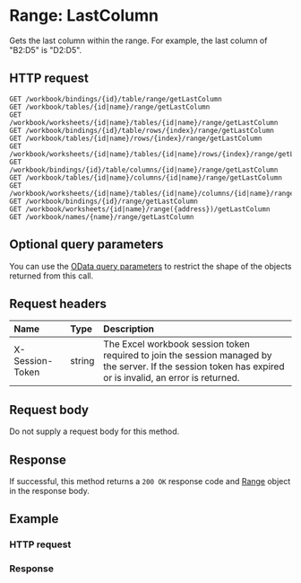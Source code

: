 # Range: LastColumn

Gets the last column within the range. For example, the last column of "B2:D5" is "D2:D5".
## HTTP request
```http
GET /workbook/bindings/{id}/table/range/getLastColumn
GET /workbook/tables/{id|name}/range/getLastColumn
GET /workbook/worksheets/{id|name}/tables/{id|name}/range/getLastColumn
GET /workbook/bindings/{id}/table/rows/{index}/range/getLastColumn
GET /workbook/tables/{id|name}/rows/{index}/range/getLastColumn
GET /workbook/worksheets/{id|name}/tables/{id|name}/rows/{index}/range/getLastColumn
GET /workbook/bindings/{id}/table/columns/{id|name}/range/getLastColumn
GET /workbook/tables/{id|name}/columns/{id|name}/range/getLastColumn
GET /workbook/worksheets/{id|name}/tables/{id|name}/columns/{id|name}/range/getLastColumn
GET /workbook/bindings/{id}/range/getLastColumn
GET /workbook/worksheets/{id|name}/range({address})/getLastColumn
GET /workbook/names/{name}/range/getLastColumn
```
## Optional query parameters
You can use the [OData query parameters](odata-optional-query-parameters.md) to restrict the shape of the objects returned from this call.
## Request headers
| Name       | Type | Description|
|:-----------|:------|:----------|
| X-Session-Token   | string  | The Excel workbook session token required to join the session managed by the server. If the session token has expired or is invalid, an error is returned.|

## Request body
Do not supply a request body for this method.


## Response
If successful, this method returns a `200 OK` response code and [Range](../resources/range.md) object in the response body.
## Example
### HTTP request
### Response

